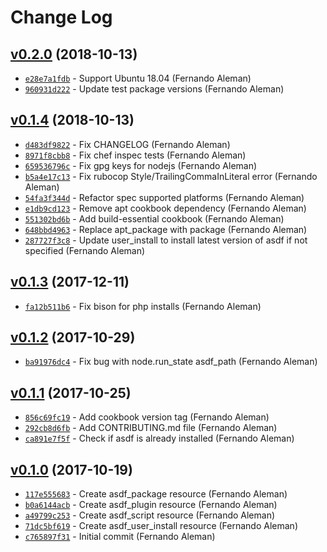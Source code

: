 Change Log
==================================================

[v0.2.0](https://github.com/asdf-chef/asdf/tree/v0.2.0) (2018-10-13)
--------------------------------------------------
* [`e28e7a1fdb`](https://github.com/asdf-chef/asdf/commit/e28e7a1fdb) - Support Ubuntu 18.04 (Fernando Aleman)
* [`960931d222`](https://github.com/asdf-chef/asdf/commit/960931d222) - Update test package versions (Fernando Aleman)

[v0.1.4](https://github.com/asdf-chef/asdf/tree/v0.1.4) (2018-10-13)
--------------------------------------------------
* [`d483df9822`](https://github.com/asdf-chef/asdf/commit/d483df9822) - Fix CHANGELOG (Fernando Aleman)
* [`8971f8cbb8`](https://github.com/asdf-chef/asdf/commit/8971f8cbb8) - Fix chef inspec tests (Fernando Aleman)
* [`659536796c`](https://github.com/asdf-chef/asdf/commit/659536796c) - Fix gpg keys for nodejs (Fernando Aleman)
* [`b5a4e17c13`](https://github.com/asdf-chef/asdf/commit/b5a4e17c13) - Fix rubocop Style/TrailingCommaInLiteral error (Fernando Aleman)
* [`54fa3f344d`](https://github.com/asdf-chef/asdf/commit/54fa3f344d) - Refactor spec supported platforms (Fernando Aleman)
* [`e1db9cd123`](https://github.com/asdf-chef/asdf/commit/e1db9cd123) - Remove apt cookbook dependency (Fernando Aleman)
* [`551302bd6b`](https://github.com/asdf-chef/asdf/commit/551302bd6b) - Add build-essential cookbook (Fernando Aleman)
* [`648bbd4963`](https://github.com/asdf-chef/asdf/commit/648bbd4963) - Replace apt_package with package (Fernando Aleman)
* [`287727f3c8`](https://github.com/asdf-chef/asdf/commit/287727f3c8) - Update user_install to install latest version of asdf if not specified (Fernando Aleman)

[v0.1.3](https://github.com/asdf-chef/asdf/tree/v0.1.3) (2017-12-11)
--------------------------------------------------
* [`fa12b511b6`](https://github.com/asdf-chef/asdf/commit/fa12b511b6) - Fix bison for php installs (Fernando Aleman)

[v0.1.2](https://github.com/asdf-chef/asdf/tree/v0.1.2) (2017-10-29)
--------------------------------------------------
* [`ba91976dc4`](https://github.com/asdf-chef/asdf/commit/ba91976dc4) - Fix bug with node.run_state asdf_path (Fernando Aleman)

[v0.1.1](https://github.com/asdf-chef/asdf/tree/v0.1.1) (2017-10-25)
--------------------------------------------------
* [`856c69fc19`](https://github.com/asdf-chef/asdf/commit/856c69fc19) - Add cookbook version tag (Fernando Aleman)
* [`292cb8d6fb`](https://github.com/asdf-chef/asdf/commit/292cb8d6fb) - Add CONTRIBUTING.md file (Fernando Aleman)
* [`ca891e7f5f`](https://github.com/asdf-chef/asdf/commit/ca891e7f5f) - Check if asdf is already installed (Fernando Aleman)

[v0.1.0](https://github.com/asdf-chef/asdf/tree/v0.1.0) (2017-10-19)
--------------------------------------------------
* [`117e555683`](https://github.com/asdf-chef/asdf/commit/117e555683) - Create asdf_package resource (Fernando Aleman)
* [`b0a6144acb`](https://github.com/asdf-chef/asdf/commit/b0a6144acb) - Create asdf_plugin resource (Fernando Aleman)
* [`a49799c253`](https://github.com/asdf-chef/asdf/commit/a49799c253) - Create asdf_script resource (Fernando Aleman)
* [`71dc5bf619`](https://github.com/asdf-chef/asdf/commit/71dc5bf619) - Create asdf_user_install resource (Fernando Aleman)
* [`c765897f31`](https://github.com/asdf-chef/asdf/commit/c765897f31) - Initial commit (Fernando Aleman)
